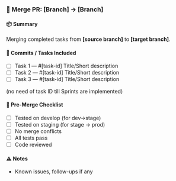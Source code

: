 ### 🔀 Merge PR: [Branch] → [Branch]

#### 📦 Summary
Merging completed tasks from **[source branch]** to **[target branch]**.

#### 📜 Commits / Tasks Included
- [ ] Task 1 — #[task-id] Title/Short description
- [ ] Task 2 — #[task-id] Title/Short description
- [ ] Task 3 — #[task-id] Title/Short description

(no need of task ID till Sprints are implemented)

#### 🧪 Pre-Merge Checklist
- [ ] Tested on develop (for dev->stage)
- [ ] Tested on staging (for stage -> prod)
- [ ] No merge conflicts
- [ ] All tests pass
- [ ] Code reviewed

#### ⚠️ Notes
- Known issues, follow-ups if any
